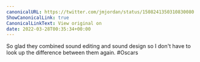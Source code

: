```yaml
---
canonicalURL: https://twitter.com/jmjordan/status/1508241350310830080
ShowCanonicalLink: true
CanonicalLinkText: View original on
date: 2022-03-28T00:35:34+00:00
---
```

So glad they combined sound editing and sound design so I don't have to look up the difference between them again. #Oscars